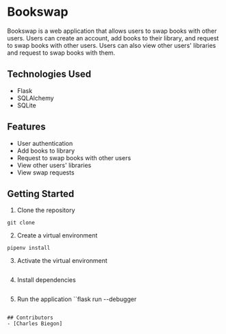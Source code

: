 # Bookswap

Bookswap is a web application that allows users to swap books with other users. Users can create an account, add books to their library, and request to swap books with other users. Users can also view other users' libraries and request to swap books with them.

## Technologies Used

- Flask
- SQLAlchemy
- SQLite

## Features

- User authentication
- Add books to library
- Request to swap books with other users
- View other users' libraries
- View swap requests

## Getting Started

1. Clone the repository

```
git clone
```

2. Create a virtual environment

```
pipenv install
```

3. Activate the virtual environment

```pipenv shell

```

4. Install dependencies

```pipenv install flask flask-sqlalchemy flask-cors flask-migrate flask-restful flask-jwt-extended

```

5. Run the application
   ``flask run --debugger

```

## Contributors
- [Charles Biegon]
```
